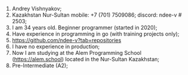 1) Andrey Vishnyakov;
2) Kazakhstan Nur-Sultan mobile: +7 (701) 7509086; discord: ndee-v # 2503;
3) I am 34 years old. Beginner programmer (started in 2020);
4) Have experience in programming in go (with training projects only);
5) https://github.com/ndee-v?tab=repositories
6) I have no experience in production;
7) Now I am studying at the Alem Programming School (https://alem.school) located in the Nur-Sultan Kazakhstan;
8) Pre-Intermediate (A2);
